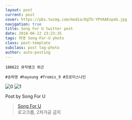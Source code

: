 ```yaml
---
layout: post
current: post
cover: https://pbs.twimg.com/media/DgTU-YPVAAEvpob.jpg
navigation: true
title: Song For U twitter post
date: 2018-06-22 23:23:35
tags: 하영 Song-For-U photo
class: post-template
subclass: post tag-photo
author: auto-posting
---
```


```  
180622 뮤직뱅크 퇴근  
  
#송하영 #hayoung #fromis_9 #프로미스나인  

```

![0](https://pbs.twimg.com/media/DgTU84_VQAEaDU5.jpg)
![1](https://pbs.twimg.com/media/DgTU-YPVAAEvpob.jpg)


Post by Song For U

> [Song For U](https://twitter.com/songforu_0929)  
  로고크롭, 2차가공 금지